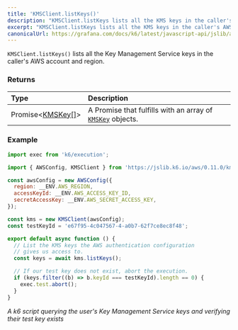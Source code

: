 ```yaml
---
title: 'KMSClient.listKeys()'
description: "KMSClient.listKeys lists all the KMS keys in the caller's AWS account and region"
excerpt: "KMSClient.listKeys lists all the KMS keys in the caller's AWS account and region"
canonicalUrl: https://grafana.com/docs/k6/latest/javascript-api/jslib/aws/kmsclient/listkeys/
---
```


`KMSClient.listKeys()` lists all the Key Management Service keys in the caller's AWS account and region.

### Returns

| Type                                                            | Description                                                                                              |
| :-------------------------------------------------------------- | :------------------------------------------------------------------------------------------------------- |
| Promise<[KMSKey[]](/javascript-api/jslib/aws/kmsclient/kmskey)> | A Promise that fulfills with an array of [`KMSKey`](/javascript-api/jslib/aws/kmsclient/kmskey) objects. |

### Example

<CodeGroup labels={[]}>

```javascript
import exec from 'k6/execution';

import { AWSConfig, KMSClient } from 'https://jslib.k6.io/aws/0.11.0/kms.js';

const awsConfig = new AWSConfig({
  region: __ENV.AWS_REGION,
  accessKeyId: __ENV.AWS_ACCESS_KEY_ID,
  secretAccessKey: __ENV.AWS_SECRET_ACCESS_KEY,
});

const kms = new KMSClient(awsConfig);
const testKeyId = 'e67f95-4c047567-4-a0b7-62f7ce8ec8f48';

export default async function () {
  // List the KMS keys the AWS authentication configuration
  // gives us access to.
  const keys = await kms.listKeys();

  // If our test key does not exist, abort the execution.
  if (keys.filter((b) => b.keyId === testKeyId).length == 0) {
    exec.test.abort();
  }
}
```

_A k6 script querying the user's Key Management Service keys and verifying their test key exists_

</CodeGroup>


